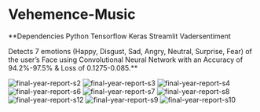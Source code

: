# Vehemence-Music

**Dependencies
Python
Tensorflow
Keras
Streamlit
Vadersentiment

Detects 7 emotions (Happy, Disgust, Sad, Angry, Neutral, Surprise, Fear) of the user’s Face using Convolutional Neural Network with an Accuracy of 94.2%-97.5% & Loss of 0.1275-0.085.**


![final-year-report-s2](https://github.com/Devkumar22/Vehemence-Music/assets/55612982/f7e8405e-2977-45b5-9c52-16a4a259a274)
![final-year-report-s3](https://github.com/Devkumar22/Vehemence-Music/assets/55612982/fdfc3fe3-3501-457d-af7f-9f930501de9d)
![final-year-report-s4](https://github.com/Devkumar22/Vehemence-Music/assets/55612982/3cf22959-3114-4b22-97dd-2fe537d8c3b1)
![final-year-report-s6](https://github.com/Devkumar22/Vehemence-Music/assets/55612982/457203f6-3e74-4aa3-85df-7148a87be3d2)
![final-year-report-s7](https://github.com/Devkumar22/Vehemence-Music/assets/55612982/b68eece6-db34-4e42-a819-eae81188afa9)
![final-year-report-s8](https://github.com/Devkumar22/Vehemence-Music/assets/55612982/0c95bd66-db86-41e9-90a2-7d3aa14af2c8)
![final-year-report-s12](https://github.com/Devkumar22/Vehemence-Music/assets/55612982/fbbb9638-9a3e-4ade-a41d-b83a346fb57b)
![final-year-report-s9](https://github.com/Devkumar22/Vehemence-Music/assets/55612982/aaf1e1f0-b1b9-430d-a932-6d31511dd271)
![final-year-report-s10](https://github.com/Devkumar22/Vehemence-Music/assets/55612982/082c43d2-a7c4-4423-a538-3f4aaf0acaf2)







